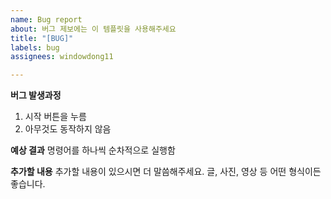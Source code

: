 ```yaml
---
name: Bug report
about: 버그 제보에는 이 템플릿을 사용해주세요
title: "[BUG]"
labels: bug
assignees: windowdong11

---
```


**버그 발생과정**
1. 시작 버튼을 누름
2. 아무것도 동작하지 않음

**예상 결과**
명령어를 하나씩 순차적으로 실행함

**추가할 내용**
추가할 내용이 있으시면 더 말씀해주세요.
글, 사진, 영상 등 어떤 형식이든 좋습니다.
